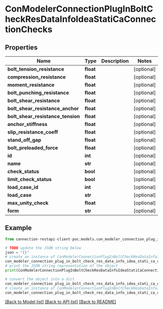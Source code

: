 # ConModelerConnectionPlugInBoltCheckResDataInfoIdeaStatiCaConnectionChecks


## Properties

Name | Type | Description | Notes
------------ | ------------- | ------------- | -------------
**bolt_tension_resistance** | **float** |  | [optional] 
**compression_resistance** | **float** |  | [optional] 
**moment_resistance** | **float** |  | [optional] 
**bolt_punching_resistance** | **float** |  | [optional] 
**bolt_shear_resistance** | **float** |  | [optional] 
**bolt_shear_resistance_anchor** | **float** |  | [optional] 
**bolt_shear_resistance_tension** | **float** |  | [optional] 
**anchor_stiffness** | **float** |  | [optional] 
**slip_resistance_coeff** | **float** |  | [optional] 
**stand_off_gap** | **float** |  | [optional] 
**bolt_preloaded_force** | **float** |  | [optional] 
**id** | **int** |  | [optional] 
**name** | **str** |  | [optional] 
**check_status** | **bool** |  | [optional] 
**limit_check_status** | **bool** |  | [optional] 
**load_case_id** | **int** |  | [optional] 
**load_case** | **str** |  | [optional] 
**max_unity_check** | **float** |  | [optional] 
**form** | **str** |  | [optional] 

## Example

```python
from connection-restapi-client-poc.models.con_modeler_connection_plug_in_bolt_check_res_data_info_idea_stati_ca_connection_checks import ConModelerConnectionPlugInBoltCheckResDataInfoIdeaStatiCaConnectionChecks

# TODO update the JSON string below
json = "{}"
# create an instance of ConModelerConnectionPlugInBoltCheckResDataInfoIdeaStatiCaConnectionChecks from a JSON string
con_modeler_connection_plug_in_bolt_check_res_data_info_idea_stati_ca_connection_checks_instance = ConModelerConnectionPlugInBoltCheckResDataInfoIdeaStatiCaConnectionChecks.from_json(json)
# print the JSON string representation of the object
print(ConModelerConnectionPlugInBoltCheckResDataInfoIdeaStatiCaConnectionChecks.to_json())

# convert the object into a dict
con_modeler_connection_plug_in_bolt_check_res_data_info_idea_stati_ca_connection_checks_dict = con_modeler_connection_plug_in_bolt_check_res_data_info_idea_stati_ca_connection_checks_instance.to_dict()
# create an instance of ConModelerConnectionPlugInBoltCheckResDataInfoIdeaStatiCaConnectionChecks from a dict
con_modeler_connection_plug_in_bolt_check_res_data_info_idea_stati_ca_connection_checks_from_dict = ConModelerConnectionPlugInBoltCheckResDataInfoIdeaStatiCaConnectionChecks.from_dict(con_modeler_connection_plug_in_bolt_check_res_data_info_idea_stati_ca_connection_checks_dict)
```
[[Back to Model list]](../README.md#documentation-for-models) [[Back to API list]](../README.md#documentation-for-api-endpoints) [[Back to README]](../README.md)


